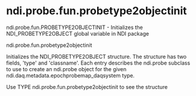 # ndi.probe.fun.probetype2objectinit

  ndi.probe.fun.PROBETYPE2OBJECTINIT - Initializes the NDI_PROBETYPE2OBJECT global variable in NDI package
 
  ndi.probe.fun.probetype2objectinit
 
  Initializes the NDI_PROBETYPE2OBJECT structure. The structure has two fields,
  'type' and 'classname'. Each entry describes the ndi.probe subclass to use to
  create an ndi.probe object for the given ndi.daq.metadata.epochprobemap_daqsystem type.
  
  Use TYPE ndi.probe.fun.probetype2objectinit to see the structure
